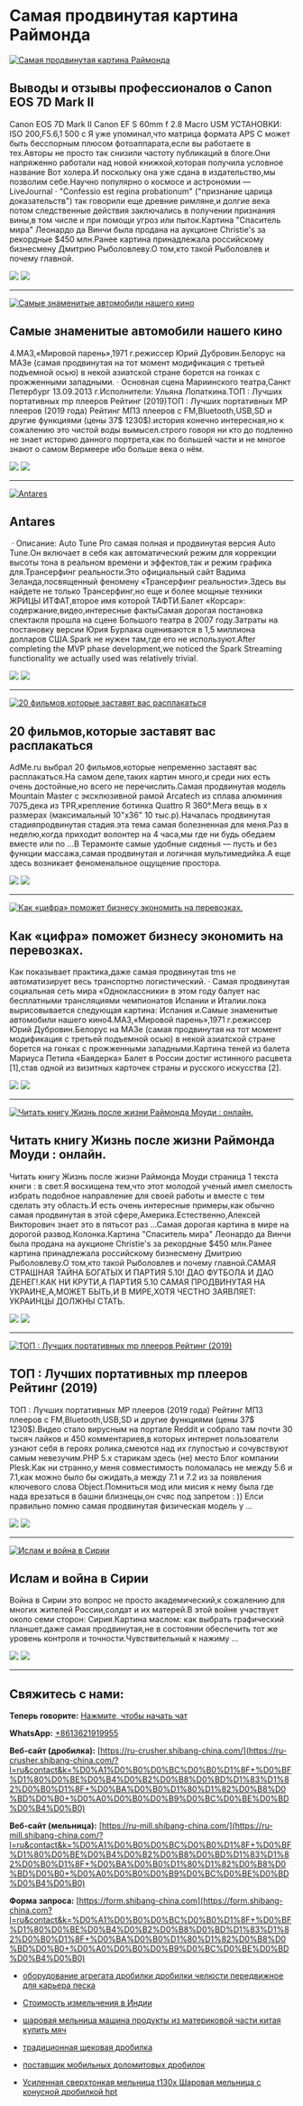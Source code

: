 # Самая продвинутая картина Раймонда

<a href="https://swt.shibang-china.com/?l=ru&img&k=%D0%A1%D0%B0%D0%BC%D0%B0%D1%8F+%D0%BF%D1%80%D0%BE%D0%B4%D0%B2%D0%B8%D0%BD%D1%83%D1%82%D0%B0%D1%8F+%D0%BA%D0%B0%D1%80%D1%82%D0%B8%D0%BD%D0%B0+%D0%A0%D0%B0%D0%B9%D0%BC%D0%BE%D0%BD%D0%B4%D0%B0" target="_blank">![Самая продвинутая картина Раймонда](http://static.shibang-china.com/all-800x300/1529.jpg)</a>

## Выводы и отзывы профессионалов о Canon EOS 7D Mark II
Canon EOS 7D Mark II Canon EF S 60mm f 2.8 Macro USM УСТАНОВКИ: ISO 200,F5.6,1 500 с Я уже упоминал,что матрица формата APS C может быть бесспорным плюсом фотоаппарата,если вы работаете в тех.Авторы не просто так снизили частоту публикаций в блоге.Они напряженно работали над новой книжкой,которая получила условное название Вот холера.И поскольку она уже сдана в издательство,мы позволим себе.Научно популярно о космосе и астрономии — LiveJournal&nbsp;&#0183;&#32;&quot;Confessio est regina probationum&quot; (&quot;признание царица доказательств&quot;) так говорили еще древние римляне,и долгие века потом следственные действия заключались в получении признания вины,в том числе и при помощи угроз или пыток.Картина &quot;Спаситель мира&quot; Леонардо да Винчи была продана на аукционе Christie's за рекордные $450 млн.Ранее картина принадлежала российскому бизнесмену Дмитрию Рыболовлеву.О том,кто такой Рыболовлев и почему главной.


<a href="https://whatsapp.shibangsoft.com/WhatsApp.php" target="_blank" title="WhatsApp">![](http://static.shibang-china.com/icon/whatsapp.png)</a> <a href="https://swt.shibang-china.com/?l=ru&icon&k=%D0%A1%D0%B0%D0%BC%D0%B0%D1%8F+%D0%BF%D1%80%D0%BE%D0%B4%D0%B2%D0%B8%D0%BD%D1%83%D1%82%D0%B0%D1%8F+%D0%BA%D0%B0%D1%80%D1%82%D0%B8%D0%BD%D0%B0+%D0%A0%D0%B0%D0%B9%D0%BC%D0%BE%D0%BD%D0%B4%D0%B0" target="_blank">![](http://static.shibang-china.com/icon/chat-ru.png)</a>

---

<a href="https://swt.shibang-china.com/?l=ru&img&k=%D0%A1%D0%B0%D0%BC%D0%B0%D1%8F+%D0%BF%D1%80%D0%BE%D0%B4%D0%B2%D0%B8%D0%BD%D1%83%D1%82%D0%B0%D1%8F+%D0%BA%D0%B0%D1%80%D1%82%D0%B8%D0%BD%D0%B0+%D0%A0%D0%B0%D0%B9%D0%BC%D0%BE%D0%BD%D0%B4%D0%B0" target="_blank">![Самые знаменитые автомобили нашего кино](http://static.shibang-china.com/all-800x300/82.jpg)</a>

## Самые знаменитые автомобили нашего кино
4.МАЗ,&#171;Мировой парень&#187;,1971 г.режиссер Юрий Дубровин.Белорус на МАЗе (самая продвинутая на тот момент модификация с третьей подъемной осью) в некой азиатской стране борется на гонках с прожженными западными.&nbsp;&#0183;&#32;Основная сцена Мариинского театра,Санкт Петербург 13.09.2013 г.Исполнители: Ульяна Лопаткина.ТОП : Лучших портативных mp плееров Рейтинг (2019)ТОП : Лучших портативных MP плееров (2019 года) Рейтинг МП3 плееров с FM,Bluetooth,USB,SD и другие функциями (цены 37$ 1230$).история конечно интересная,но к сожалению это чистой воды вымысел.строго говоря ни кто до подленно не знает историю данного портрета,как по большей части и не многое знают о самом Вермеере ибо больше века о нём.


<a href="https://whatsapp.shibangsoft.com/WhatsApp.php" target="_blank" title="WhatsApp">![](http://static.shibang-china.com/icon/whatsapp.png)</a> <a href="https://swt.shibang-china.com/?l=ru&icon&k=%D0%A1%D0%B0%D0%BC%D0%B0%D1%8F+%D0%BF%D1%80%D0%BE%D0%B4%D0%B2%D0%B8%D0%BD%D1%83%D1%82%D0%B0%D1%8F+%D0%BA%D0%B0%D1%80%D1%82%D0%B8%D0%BD%D0%B0+%D0%A0%D0%B0%D0%B9%D0%BC%D0%BE%D0%BD%D0%B4%D0%B0" target="_blank">![](http://static.shibang-china.com/icon/chat-ru.png)</a>

---

<a href="https://swt.shibang-china.com/?l=ru&img&k=%D0%A1%D0%B0%D0%BC%D0%B0%D1%8F+%D0%BF%D1%80%D0%BE%D0%B4%D0%B2%D0%B8%D0%BD%D1%83%D1%82%D0%B0%D1%8F+%D0%BA%D0%B0%D1%80%D1%82%D0%B8%D0%BD%D0%B0+%D0%A0%D0%B0%D0%B9%D0%BC%D0%BE%D0%BD%D0%B4%D0%B0" target="_blank">![Antares](http://static.shibang-china.com/all-800x300/1252.jpg)</a>

## Antares
&nbsp;&#0183;&#32;Описание: Auto Tune Pro самая полная и продвинутая версия Auto Tune.Он включает в себя как автоматический режим для коррекции высоты тона в реальном времени и эффектов,так и режим графика для.Трансерфинг реальности.Это официальный сайт Вадима Зеланда,посвященный феномену &#171;Трансерфинг реальности&#187;.Здесь вы найдете не только Трансерфинг,но еще и более мощные техники ЖРИЦЫ ИТФАТ,второе имя которой ТАФТИ.Балет &#171;Корсар&#187;: содержание,видео,интересные фактыСамая дорогая постановка спектакля прошла на сцене Большого театра в 2007 году.Затраты на постановку версии Юрия Бурлака оцениваются в 1,5 миллиона долларов США.Spark не нужен там,где его не используют.After completing the MVP phase development,we noticed the Spark Streaming functionality we actually used was relatively trivial.


<a href="https://whatsapp.shibangsoft.com/WhatsApp.php" target="_blank" title="WhatsApp">![](http://static.shibang-china.com/icon/whatsapp.png)</a> <a href="https://swt.shibang-china.com/?l=ru&icon&k=%D0%A1%D0%B0%D0%BC%D0%B0%D1%8F+%D0%BF%D1%80%D0%BE%D0%B4%D0%B2%D0%B8%D0%BD%D1%83%D1%82%D0%B0%D1%8F+%D0%BA%D0%B0%D1%80%D1%82%D0%B8%D0%BD%D0%B0+%D0%A0%D0%B0%D0%B9%D0%BC%D0%BE%D0%BD%D0%B4%D0%B0" target="_blank">![](http://static.shibang-china.com/icon/chat-ru.png)</a>

---

<a href="https://swt.shibang-china.com/?l=ru&img&k=%D0%A1%D0%B0%D0%BC%D0%B0%D1%8F+%D0%BF%D1%80%D0%BE%D0%B4%D0%B2%D0%B8%D0%BD%D1%83%D1%82%D0%B0%D1%8F+%D0%BA%D0%B0%D1%80%D1%82%D0%B8%D0%BD%D0%B0+%D0%A0%D0%B0%D0%B9%D0%BC%D0%BE%D0%BD%D0%B4%D0%B0" target="_blank">![20 фильмов,которые заставят вас расплакаться](http://static.shibang-china.com/all-800x300/544.jpg)</a>

## 20 фильмов,которые заставят вас расплакаться
AdMe.ru выбрал 20 фильмов,которые непременно заставят вас расплакаться.На самом деле,таких картин много,и среди них есть очень достойные,но всего не перечислить.Самая продвинутая модель Mountain Master с эксклюзивной рамой Arcatech из сплава алюминия 7075,дека из TPR,крепление ботинка Quattro R 360&#176;.Мега вещь в х размерах (максимальный 10&quot;x36&quot; 10 тыс.р).Началась продвинутая стадияпродвинутая стадия.эта тема самая болезненная для меня.Раз в неделю,когда приходит волонтер на 4 часа,мы где ни будь обедаем вместе или по …В Терамонте самые удобные сиденья — пусть и без функции массажа,самая продвинутая и логичная мультимедийка.А еще здесь возникает феноменальное ощущение простора.


<a href="https://whatsapp.shibangsoft.com/WhatsApp.php" target="_blank" title="WhatsApp">![](http://static.shibang-china.com/icon/whatsapp.png)</a> <a href="https://swt.shibang-china.com/?l=ru&icon&k=%D0%A1%D0%B0%D0%BC%D0%B0%D1%8F+%D0%BF%D1%80%D0%BE%D0%B4%D0%B2%D0%B8%D0%BD%D1%83%D1%82%D0%B0%D1%8F+%D0%BA%D0%B0%D1%80%D1%82%D0%B8%D0%BD%D0%B0+%D0%A0%D0%B0%D0%B9%D0%BC%D0%BE%D0%BD%D0%B4%D0%B0" target="_blank">![](http://static.shibang-china.com/icon/chat-ru.png)</a>

---

<a href="https://swt.shibang-china.com/?l=ru&img&k=%D0%A1%D0%B0%D0%BC%D0%B0%D1%8F+%D0%BF%D1%80%D0%BE%D0%B4%D0%B2%D0%B8%D0%BD%D1%83%D1%82%D0%B0%D1%8F+%D0%BA%D0%B0%D1%80%D1%82%D0%B8%D0%BD%D0%B0+%D0%A0%D0%B0%D0%B9%D0%BC%D0%BE%D0%BD%D0%B4%D0%B0" target="_blank">![Как &#171;цифра&#187; поможет бизнесу экономить на перевозках.](http://static.shibang-china.com/all-800x300/550.jpg)</a>

## Как &#171;цифра&#187; поможет бизнесу экономить на перевозках.
Как показывает практика,даже самая продвинутая tms не автоматизирует весь транспортно логистический.&nbsp;&#0183;&#32;Самая продвинутая социальная сеть мира &#171;Одноклассники&#187; в этом году балует нас бесплатными трансляциями чемпионатов Испании и Италии.пока вырисовывается следующая картина: Испания и.Самые знаменитые автомобили нашего кино4.МАЗ,&#171;Мировой парень&#187;,1971 г.режиссер Юрий Дубровин.Белорус на МАЗе (самая продвинутая на тот момент модификация с третьей подъемной осью) в некой азиатской стране борется на гонках с прожженными западными.Картина теней из балета Мариуса Петипа &#171;Баядерка&#187; Балет в России достиг истинного расцвета [1],став одной из визитных карточек страны и русского искусства [2].


<a href="https://whatsapp.shibangsoft.com/WhatsApp.php" target="_blank" title="WhatsApp">![](http://static.shibang-china.com/icon/whatsapp.png)</a> <a href="https://swt.shibang-china.com/?l=ru&icon&k=%D0%A1%D0%B0%D0%BC%D0%B0%D1%8F+%D0%BF%D1%80%D0%BE%D0%B4%D0%B2%D0%B8%D0%BD%D1%83%D1%82%D0%B0%D1%8F+%D0%BA%D0%B0%D1%80%D1%82%D0%B8%D0%BD%D0%B0+%D0%A0%D0%B0%D0%B9%D0%BC%D0%BE%D0%BD%D0%B4%D0%B0" target="_blank">![](http://static.shibang-china.com/icon/chat-ru.png)</a>

---

<a href="https://swt.shibang-china.com/?l=ru&img&k=%D0%A1%D0%B0%D0%BC%D0%B0%D1%8F+%D0%BF%D1%80%D0%BE%D0%B4%D0%B2%D0%B8%D0%BD%D1%83%D1%82%D0%B0%D1%8F+%D0%BA%D0%B0%D1%80%D1%82%D0%B8%D0%BD%D0%B0+%D0%A0%D0%B0%D0%B9%D0%BC%D0%BE%D0%BD%D0%B4%D0%B0" target="_blank">![Читать книгу Жизнь после жизни Раймонда Моуди : онлайн.](http://static.shibang-china.com/all-800x300/1062.jpg)</a>

## Читать книгу Жизнь после жизни Раймонда Моуди : онлайн.
Читать книгу Жизнь после жизни Раймонда Моуди страница 1 текста книги : в свет.Я восхищена тем,что этот молодой ученый имел смелость избрать подобное направление для своей работы и вместе с тем сделать эту область.И есть очень интересные примеры,как обычно самая продвинутая в этой сфере,Америка.Естественно,Алексей Викторович знает это в пятьсот раз …Самая дорогая картина в мире на дорогой развод.Колонка.Картина &quot;Спаситель мира&quot; Леонардо да Винчи была продана на аукционе Christie's за рекордные $450 млн.Ранее картина принадлежала российскому бизнесмену Дмитрию Рыболовлеву.О том,кто такой Рыболовлев и почему главной.САМАЯ СТРАШНАЯ ТАЙНА БОГАТЫХ И ПАРТИЯ 5.10! ДАО ФУТБОЛА И ДАО ДЕНЕГ!.КАК НИ КРУТИ,А ПАРТИЯ 5.10 САМАЯ ПРОДВИНУТАЯ НА УКРАИНЕ,А,МОЖЕТ БЫТЬ,И В МИРЕ,ХОТЯ ЧЕСТНО ЗАЯВЛЯЕТ: УКРАИНЦЫ ДОЛЖНЫ СТАТЬ.


<a href="https://whatsapp.shibangsoft.com/WhatsApp.php" target="_blank" title="WhatsApp">![](http://static.shibang-china.com/icon/whatsapp.png)</a> <a href="https://swt.shibang-china.com/?l=ru&icon&k=%D0%A1%D0%B0%D0%BC%D0%B0%D1%8F+%D0%BF%D1%80%D0%BE%D0%B4%D0%B2%D0%B8%D0%BD%D1%83%D1%82%D0%B0%D1%8F+%D0%BA%D0%B0%D1%80%D1%82%D0%B8%D0%BD%D0%B0+%D0%A0%D0%B0%D0%B9%D0%BC%D0%BE%D0%BD%D0%B4%D0%B0" target="_blank">![](http://static.shibang-china.com/icon/chat-ru.png)</a>

---

<a href="https://swt.shibang-china.com/?l=ru&img&k=%D0%A1%D0%B0%D0%BC%D0%B0%D1%8F+%D0%BF%D1%80%D0%BE%D0%B4%D0%B2%D0%B8%D0%BD%D1%83%D1%82%D0%B0%D1%8F+%D0%BA%D0%B0%D1%80%D1%82%D0%B8%D0%BD%D0%B0+%D0%A0%D0%B0%D0%B9%D0%BC%D0%BE%D0%BD%D0%B4%D0%B0" target="_blank">![ТОП : Лучших портативных mp плееров Рейтинг (2019)](http://static.shibang-china.com/all-800x300/218.jpg)</a>

## ТОП : Лучших портативных mp плееров Рейтинг (2019)
ТОП : Лучших портативных MP плееров (2019 года) Рейтинг МП3 плееров с FM,Bluetooth,USB,SD и другие функциями (цены 37$ 1230$).Видео стало вирусным на портале Reddit и собрало там почти 30 тысяч лайков и 450 комментариев,в которых интернет пользователи узнают себя в героях ролика,смеются над их глупостью и сочувствуют самым невезучим.PHP 5.x старикам здесь (не) место Блог компании Plesk.Как ни странно,у меня совместимость поломалась не между 5.6 и 7.1,как можно было бы ожидать,а между 7.1 и 7.2 из за появления ключевого слова Object.Помниться мод или мисия к нему была где нада врезаться в башни близнецы,он счяс под запретом : )) Елси правильно помню самая продвинутая физическая модель у …


<a href="https://whatsapp.shibangsoft.com/WhatsApp.php" target="_blank" title="WhatsApp">![](http://static.shibang-china.com/icon/whatsapp.png)</a> <a href="https://swt.shibang-china.com/?l=ru&icon&k=%D0%A1%D0%B0%D0%BC%D0%B0%D1%8F+%D0%BF%D1%80%D0%BE%D0%B4%D0%B2%D0%B8%D0%BD%D1%83%D1%82%D0%B0%D1%8F+%D0%BA%D0%B0%D1%80%D1%82%D0%B8%D0%BD%D0%B0+%D0%A0%D0%B0%D0%B9%D0%BC%D0%BE%D0%BD%D0%B4%D0%B0" target="_blank">![](http://static.shibang-china.com/icon/chat-ru.png)</a>

---

<a href="https://swt.shibang-china.com/?l=ru&img&k=%D0%A1%D0%B0%D0%BC%D0%B0%D1%8F+%D0%BF%D1%80%D0%BE%D0%B4%D0%B2%D0%B8%D0%BD%D1%83%D1%82%D0%B0%D1%8F+%D0%BA%D0%B0%D1%80%D1%82%D0%B8%D0%BD%D0%B0+%D0%A0%D0%B0%D0%B9%D0%BC%D0%BE%D0%BD%D0%B4%D0%B0" target="_blank">![Ислам и война в Сирии](http://static.shibang-china.com/all-800x300/806.jpg)</a>

## Ислам и война в Сирии
Война в Сирии это вопрос не просто академический,к сожалению для многих жителей России,солдат и их матерей.В этой войне участвует около семи сторон: Сирия.Картина маслом: как выбрать графический планшет.даже самая продвинутая,не в состоянии обеспечить тот же уровень контроля и точности.Чувствительный к нажиму …

<a href="https://whatsapp.shibangsoft.com/WhatsApp.php" target="_blank" title="WhatsApp">![](http://static.shibang-china.com/icon/whatsapp.png)</a> <a href="https://swt.shibang-china.com/?l=ru&icon&k=%D0%A1%D0%B0%D0%BC%D0%B0%D1%8F+%D0%BF%D1%80%D0%BE%D0%B4%D0%B2%D0%B8%D0%BD%D1%83%D1%82%D0%B0%D1%8F+%D0%BA%D0%B0%D1%80%D1%82%D0%B8%D0%BD%D0%B0+%D0%A0%D0%B0%D0%B9%D0%BC%D0%BE%D0%BD%D0%B4%D0%B0" target="_blank">![](http://static.shibang-china.com/icon/chat-ru.png)</a>

---
## Свяжитесь с нами:

**Теперь говорите:** [Нажмите, чтобы начать чат](https://swt.shibang-china.com?l=ru&contact&k=%D0%A1%D0%B0%D0%BC%D0%B0%D1%8F+%D0%BF%D1%80%D0%BE%D0%B4%D0%B2%D0%B8%D0%BD%D1%83%D1%82%D0%B0%D1%8F+%D0%BA%D0%B0%D1%80%D1%82%D0%B8%D0%BD%D0%B0+%D0%A0%D0%B0%D0%B9%D0%BC%D0%BE%D0%BD%D0%B4%D0%B0)

**WhatsApp:**  [+8613621919955](https://whatsapp.shibangsoft.com/WhatsApp.php)

**Веб-сайт (дробилка):** [https://ru-crusher.shibang-china.com/](https://ru-crusher.shibang-china.com/?l=ru&contact&k=%D0%A1%D0%B0%D0%BC%D0%B0%D1%8F+%D0%BF%D1%80%D0%BE%D0%B4%D0%B2%D0%B8%D0%BD%D1%83%D1%82%D0%B0%D1%8F+%D0%BA%D0%B0%D1%80%D1%82%D0%B8%D0%BD%D0%B0+%D0%A0%D0%B0%D0%B9%D0%BC%D0%BE%D0%BD%D0%B4%D0%B0)

**Веб-сайт (мельница):** [https://ru-mill.shibang-china.com/](https://ru-mill.shibang-china.com/?l=ru&contact&k=%D0%A1%D0%B0%D0%BC%D0%B0%D1%8F+%D0%BF%D1%80%D0%BE%D0%B4%D0%B2%D0%B8%D0%BD%D1%83%D1%82%D0%B0%D1%8F+%D0%BA%D0%B0%D1%80%D1%82%D0%B8%D0%BD%D0%B0+%D0%A0%D0%B0%D0%B9%D0%BC%D0%BE%D0%BD%D0%B4%D0%B0)

**Форма запроса:** [https://form.shibang-china.com](https://form.shibang-china.com?l=ru&contact&k=%D0%A1%D0%B0%D0%BC%D0%B0%D1%8F+%D0%BF%D1%80%D0%BE%D0%B4%D0%B2%D0%B8%D0%BD%D1%83%D1%82%D0%B0%D1%8F+%D0%BA%D0%B0%D1%80%D1%82%D0%B8%D0%BD%D0%B0+%D0%A0%D0%B0%D0%B9%D0%BC%D0%BE%D0%BD%D0%B4%D0%B0)

* [оборудование агрегата дробилки дробилки челюсти передвижное для карьера песка](../125/%D0%BE%D0%B1%D0%BE%D1%80%D1%83%D0%B4%D0%BE%D0%B2%D0%B0%D0%BD%D0%B8%D0%B5%20%D0%B0%D0%B3%D1%80%D0%B5%D0%B3%D0%B0%D1%82%D0%B0%20%D0%B4%D1%80%D0%BE%D0%B1%D0%B8%D0%BB%D0%BA%D0%B8%20%D0%B4%D1%80%D0%BE%D0%B1%D0%B8%D0%BB%D0%BA%D0%B8%20%D1%87%D0%B5%D0%BB%D1%8E%D1%81%D1%82%D0%B8%20%D0%BF%D0%B5%D1%80%D0%B5%D0%B4%D0%B2%D0%B8%D0%B6%D0%BD%D0%BE%D0%B5%20%D0%B4%D0%BB%D1%8F%20%D0%BA%D0%B0%D1%80%D1%8C%D0%B5%D1%80%D0%B0%20%D0%BF%D0%B5%D1%81%D0%BA%D0%B0.md)

* [Стоимость измельчения в Индии](../121/%D0%A1%D1%82%D0%BE%D0%B8%D0%BC%D0%BE%D1%81%D1%82%D1%8C%20%D0%B8%D0%B7%D0%BC%D0%B5%D0%BB%D1%8C%D1%87%D0%B5%D0%BD%D0%B8%D1%8F%20%D0%B2%20%D0%98%D0%BD%D0%B4%D0%B8%D0%B8.md)

* [шаровая мельница машина продукты из материковой части китая купить мяч](../123/%D1%88%D0%B0%D1%80%D0%BE%D0%B2%D0%B0%D1%8F%20%D0%BC%D0%B5%D0%BB%D1%8C%D0%BD%D0%B8%D1%86%D0%B0%20%D0%BC%D0%B0%D1%88%D0%B8%D0%BD%D0%B0%20%D0%BF%D1%80%D0%BE%D0%B4%D1%83%D0%BA%D1%82%D1%8B%20%D0%B8%D0%B7%20%D0%BC%D0%B0%D1%82%D0%B5%D1%80%D0%B8%D0%BA%D0%BE%D0%B2%D0%BE%D0%B9%20%D1%87%D0%B0%D1%81%D1%82%D0%B8%20%D0%BA%D0%B8%D1%82%D0%B0%D1%8F%20%D0%BA%D1%83%D0%BF%D0%B8%D1%82%D1%8C%20%D0%BC%D1%8F%D1%87.md)

* [традиционная щековая дробилка](../122/%D1%82%D1%80%D0%B0%D0%B4%D0%B8%D1%86%D0%B8%D0%BE%D0%BD%D0%BD%D0%B0%D1%8F%20%D1%89%D0%B5%D0%BA%D0%BE%D0%B2%D0%B0%D1%8F%20%D0%B4%D1%80%D0%BE%D0%B1%D0%B8%D0%BB%D0%BA%D0%B0.md)

* [поставщик мобильных доломитовых дробилок](../124/%D0%BF%D0%BE%D1%81%D1%82%D0%B0%D0%B2%D1%89%D0%B8%D0%BA%20%D0%BC%D0%BE%D0%B1%D0%B8%D0%BB%D1%8C%D0%BD%D1%8B%D1%85%20%D0%B4%D0%BE%D0%BB%D0%BE%D0%BC%D0%B8%D1%82%D0%BE%D0%B2%D1%8B%D1%85%20%D0%B4%D1%80%D0%BE%D0%B1%D0%B8%D0%BB%D0%BE%D0%BA.md)

* [Усиленная сверхтонкая мельница t130x Шаровая мельница с конусной дробилкой hpt](../123/%D0%A3%D1%81%D0%B8%D0%BB%D0%B5%D0%BD%D0%BD%D0%B0%D1%8F%20%D1%81%D0%B2%D0%B5%D1%80%D1%85%D1%82%D0%BE%D0%BD%D0%BA%D0%B0%D1%8F%20%D0%BC%D0%B5%D0%BB%D1%8C%D0%BD%D0%B8%D1%86%D0%B0%20t130x%20%D0%A8%D0%B0%D1%80%D0%BE%D0%B2%D0%B0%D1%8F%20%D0%BC%D0%B5%D0%BB%D1%8C%D0%BD%D0%B8%D1%86%D0%B0%20%D1%81%20%D0%BA%D0%BE%D0%BD%D1%83%D1%81%D0%BD%D0%BE%D0%B9%20%D0%B4%D1%80%D0%BE%D0%B1%D0%B8%D0%BB%D0%BA%D0%BE%D0%B9%20hpt.md)